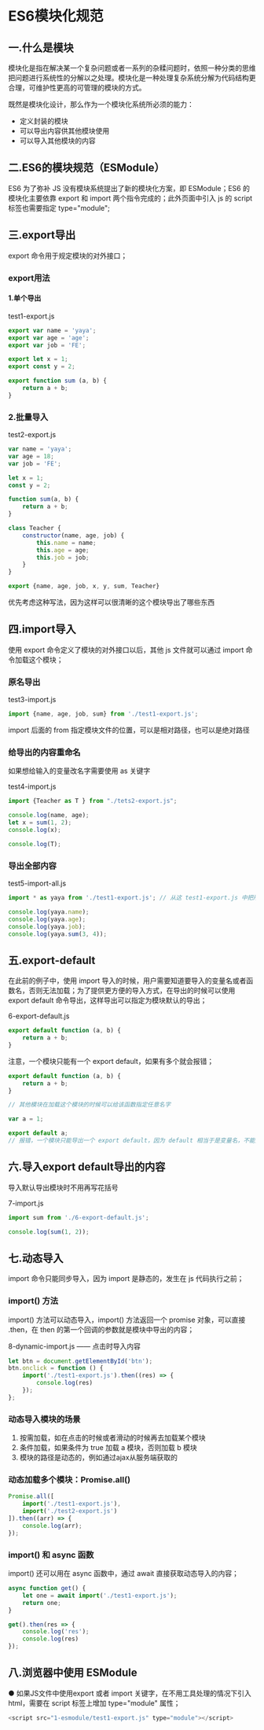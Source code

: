 # ES6模块化规范
## 一.什么是模块

模块化是指在解决某一个复杂问题或者一系列的杂糅问题时，依照一种分类的思维把问题进行系统性的分解以之处理。模块化是一种处理复杂系统分解为代码结构更合理，可维护性更高的可管理的模块的方式。

既然是模块化设计，那么作为一个模块化系统所必须的能力：

- 定义封装的模块
- 可以导出内容供其他模块使用
- 可以导入其他模块的内容

## 二.ES6的模块规范（ESModule）

ES6 为了弥补 JS 没有模块系统提出了新的模块化方案，即 ESModule；ES6 的模块化主要依靠 export 和 import 两个指令完成的；此外页面中引入 js 的 script 标签也需要指定 type="module";

## 三.export导出

export 命令用于规定模块的对外接口；

### export用法 

#### 1.单个导出

test1-export.js
```js
export var name = 'yaya';
export var age = 'age';
export var job = 'FE';

export let x = 1;
export const y = 2;

export function sum (a, b) {
	return a + b;
}
```

### 2.批量导入

test2-export.js

```js
var name = 'yaya';
var age = 18;
var job = 'FE';

let x = 1;
const y = 2;

function sum(a, b) {
	return a + b;
}

class Teacher {
	constructor(name, age, job) {
		this.name = name;
		this.age = age;
		this.job = job;
	}
}

export {name, age, job, x, y, sum, Teacher}
```

优先考虑这种写法，因为这样可以很清晰的这个模块导出了哪些东西


## 四.import导入
使用 export 命令定义了模块的对外接口以后，其他 js 文件就可以通过 import 命令加载这个模块；

### 原名导出
test3-import.js
```js
import {name, age, job, sum} from './test1-export.js';
```

import 后面的 from 指定模块文件的位置，可以是相对路径，也可以是绝对路径

### 给导出的内容重命名
如果想给输入的变量改名字需要使用 as 关键字

test4-import.js

```js
import {Teacher as T } from "./tets2-export.js";

console.log(name, age);
let x = sum(1, 2);
console.log(x);

console.log(T);
```

### 导出全部内容

test5-import-all.js

```js
import * as yaya from './test1-export.js'; // 从这 test1-export.js 中把所有导出的东西都导出来，放到一个 yaya 的对象中；

console.log(yaya.name);
console.log(yaya.age);
console.log(yaya.job);
console.log(yaya.sum(3, 4));
```

## 五.export-default
在此前的例子中，使用 import 导入的时候，用户需要知道要导入的变量名或者函数名，否则无法加载；为了提供更方便的导入方式，在导出的时候可以使用 export default 命令导出，这样导出可以指定为模块默认的导出；

6-export-default.js
```js
export default function (a, b) {
	return a + b;
}
```

注意，一个模块只能有一个 export default，如果有多个就会报错；

```js
export default function (a, b) {
	return a + b;
}

// 其他模块在加载这个模块的时候可以给该函数指定任意名字

var a = 1;

export default a; 
// 报错，一个模块只能导出一个 export default，因为 default 相当于是变量名，不能重复；
```



## 六.导入export default导出的内容
导入默认导出模块时不用再写花括号

7-import.js
```js
import sum from './6-export-default.js';

console.log(sum(1, 2));
```

## 七.动态导入
import 命令只能同步导入，因为 import 是静态的，发生在 js 代码执行之前；

### import() 方法

import() 方法可以动态导入，import() 方法返回一个 promise 对象，可以直接 .then，在 then 的第一个回调的参数就是模块中导出的内容；

8-dynamic-import.js —— 点击时导入内容
```js
let btn = document.getElementById('btn');
btn.onclick = function () {
	import('./test1-export.js').then((res) => {
		console.log(res)
	});
};
```

### 动态导入模块的场景

1. 按需加载，如在点击的时候或者滑动的时候再去加载某个模块
2. 条件加载，如果条件为 true 加载 a 模块，否则加载 b 模块
3. 模块的路径是动态的，例如通过ajax从服务端获取的


### 动态加载多个模块：Promise.all()
```js
Promise.all([
	import('./test1-export.js'),
	import('./test2-export.js')
]).then((arr) => {
	console.log(arr);
});
```

### import() 和 async 函数

import() 还可以用在 async 函数中，通过 await 直接获取动态导入的内容；

```js
async function get() {
	let one = await import('./test1-export.js');
	return one;
}

get().then(res => {
	console.log('res');
	console.log(res)
});
```


## 八.浏览器中使用 ESModule

● 如果JS文件中使用export 或者 import 关键字，在不用工具处理的情况下引入 html，需要在 script 标签上增加 type="module" 属性；
```js
<script src="1-esmodule/test1-export.js" type="module"></script>
```
